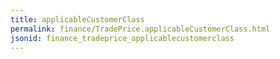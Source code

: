 ```yaml
---
title: applicableCustomerClass
permalink: finance/TradePrice.applicableCustomerClass.html
jsonid: finance_tradeprice_applicablecustomerclass
---
```

